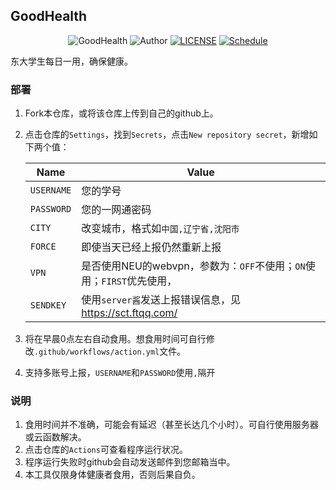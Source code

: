 ## GoodHealth

<p align="center">
<img src="https://img.shields.io/badge/GoodHealth-green.svg" title="GoodHealth">
<img src="https://img.shields.io/badge/Author-Anonymous-red.svg" title="Author">
<a href="./LICENSE"><img src="https://img.shields.io/badge/License-MIT-yellow.svg" title="LICENSE"></a>
<a href="https://github.com/jungheil/GoodHealth/actions/workflows/action.yml"><img src="https://github.com/jungheil/GoodHealth/actions/workflows/action.yml/badge.svg?event=schedule" title="Schedule"></a>
</p>

东大学生每日一用，确保健康。

### 部署

1. Fork本仓库，或将该仓库上传到自己的github上。

2. 点击仓库的`Settings`，找到`Secrets`，点击`New repository secret`，新增如下两个值：

   | Name       | Value                                                        |
   | ---------- | ------------------------------------------------------------ |
   | `USERNAME` | 您的学号                                                     |
   | `PASSWORD` | 您的一网通密码                                               |
   | `CITY`     | 改变城市，格式如`中国,辽宁省,沈阳市`                         |
   | `FORCE`    | 即使当天已经上报仍然重新上报                                 |
   | `VPN`      | 是否使用NEU的webvpn，参数为：`OFF`不使用；`ON`使用；`FIRST`优先使用， |
   | `SENDKEY`  | 使用`server酱`发送上报错误信息，见 https://sct.ftqq.com/     |

3. 将在早晨0点左右自动食用。想食用时间可自行修改`.github/workflows/action.yml`文件。

3. 支持多账号上报，`USERNAME`和`PASSWORD`使用`,`隔开

### 说明

1. 食用时间并不准确，可能会有延迟（甚至长达几个小时）。可自行使用服务器或云函数解决。
1. 点击仓库的`Actions`可查看程序运行状况。
1. 程序运行失败时github会自动发送邮件到您邮箱当中。
2. 本工具仅限身体健康者食用，否则后果自负。